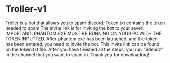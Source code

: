 # Troller-v1
Troller is a bot that allows you to spam discord. 
Token.txt contains the token needed to spam
The invite link is for inviting the bot to your sever. 
IMPORTANT: PHANTOM.EXE MUST BE RUNNING ON YOUR PC WITH THE TOKEN INPUTTED.
After phantom.exe has been launched, and the token has been entered, you need to invite the bot.
This invite link can be found on the token.txt file. 
After you have finished all the steps, you run "$deadz" in the channel that you want to spam in.
Thank you for downloading!
